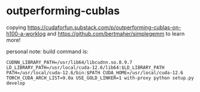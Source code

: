# outperforming-cublas

copying https://cudaforfun.substack.com/p/outperforming-cublas-on-h100-a-worklog and https://github.com/bertmaher/simplegemm to learn more!

personal note: build command is:
```
CUDNN_LIBRARY_PATH=/usr/lib64/libcudnn.so.8.9.7 LD_LIBRARY_PATH=/usr/local/cuda-12.6/lib64:$LD_LIBRARY_PATH PATH=/usr/local/cuda-12.6/bin:$PATH CUDA_HOME=/usr/local/cuda-12.6 TORCH_CUDA_ARCH_LIST=9.0a USE_GOLD_LINKER=1 with-proxy python setup.py develop
```
